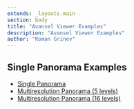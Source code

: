 ```yaml
---
extends: _layouts.main
section: body
title: "Avansel Viewer Examples"
description: "Avansel Viewer Examples"
author: "Roman Grinev"
---
```


## Single Panorama Examples

* [Single Panorama](/examples/sphere)
* [Multiresolution Panorama (5 levels)](/examples/multires-1)
* [Multiresolution Panorama (16 levels)](/examples/multires-2)